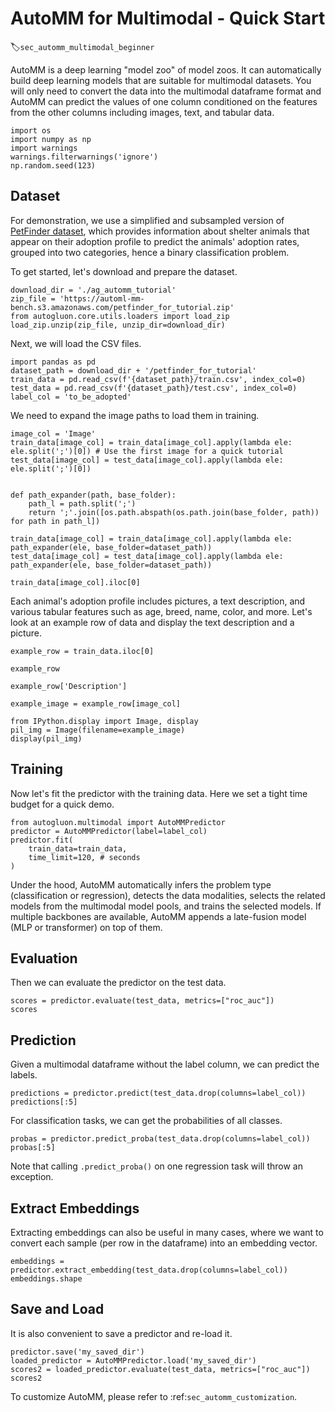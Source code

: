 # AutoMM for Multimodal - Quick Start
:label:`sec_automm_multimodal_beginner`

AutoMM is a deep learning "model zoo" of model zoos. It can automatically build deep learning models that are suitable for multimodal datasets. You will only need to convert the data into the multimodal dataframe format
and AutoMM can predict the values of one column conditioned on the features from the other columns including images, text, and tabular data.


```{.python .input}
import os
import numpy as np
import warnings
warnings.filterwarnings('ignore')
np.random.seed(123)
```

## Dataset

For demonstration, we use a simplified and subsampled version of [PetFinder dataset](https://www.kaggle.com/c/petfinder-adoption-prediction), which provides information about shelter animals that appear on their adoption profile to predict the animals' adoption rates, grouped into two categories, hence a binary classification problem.

To get started, let's download and prepare the dataset.


```{.python .input}
download_dir = './ag_automm_tutorial'
zip_file = 'https://automl-mm-bench.s3.amazonaws.com/petfinder_for_tutorial.zip'
from autogluon.core.utils.loaders import load_zip
load_zip.unzip(zip_file, unzip_dir=download_dir)
```

Next, we will load the CSV files.


```{.python .input}
import pandas as pd
dataset_path = download_dir + '/petfinder_for_tutorial'
train_data = pd.read_csv(f'{dataset_path}/train.csv', index_col=0)
test_data = pd.read_csv(f'{dataset_path}/test.csv', index_col=0)
label_col = 'to_be_adopted'
```

We need to expand the image paths to load them in training.


```{.python .input}
image_col = 'Image'
train_data[image_col] = train_data[image_col].apply(lambda ele: ele.split(';')[0]) # Use the first image for a quick tutorial
test_data[image_col] = test_data[image_col].apply(lambda ele: ele.split(';')[0])


def path_expander(path, base_folder):
    path_l = path.split(';')
    return ';'.join([os.path.abspath(os.path.join(base_folder, path)) for path in path_l])

train_data[image_col] = train_data[image_col].apply(lambda ele: path_expander(ele, base_folder=dataset_path))
test_data[image_col] = test_data[image_col].apply(lambda ele: path_expander(ele, base_folder=dataset_path))

train_data[image_col].iloc[0]
```

Each animal's adoption profile includes pictures, a text description, and various tabular features such as age, breed, name, color, and more. Let's look at an example row of data and display the text description and a picture.


```{.python .input}
example_row = train_data.iloc[0]

example_row
```


```{.python .input}
example_row['Description']
```


```{.python .input}
example_image = example_row[image_col]

from IPython.display import Image, display
pil_img = Image(filename=example_image)
display(pil_img)
```

## Training
Now let's fit the predictor with the training data. Here we set a tight time budget for a quick demo.

```{.python .input}
from autogluon.multimodal import AutoMMPredictor
predictor = AutoMMPredictor(label=label_col)
predictor.fit(
    train_data=train_data,
    time_limit=120, # seconds
)
```
Under the hood, AutoMM automatically infers the problem type (classification or regression), detects the data modalities, selects the related models from the multimodal model pools, and trains the selected models. If multiple backbones are available, AutoMM appends a late-fusion model (MLP or transformer) on top of them.


## Evaluation
Then we can evaluate the predictor on the test data.
```{.python .input}
scores = predictor.evaluate(test_data, metrics=["roc_auc"])
scores
```


## Prediction
Given a multimodal dataframe without the label column, we can predict the labels.


```{.python .input}
predictions = predictor.predict(test_data.drop(columns=label_col))
predictions[:5]
```

For classification tasks, we can get the probabilities of all classes.


```{.python .input}
probas = predictor.predict_proba(test_data.drop(columns=label_col))
probas[:5]
```

Note that calling `.predict_proba()` on one regression task will throw an exception.


## Extract Embeddings

Extracting embeddings can also be useful in many cases, where we want to convert each sample (per row in the dataframe) into an embedding vector.

```{.python .input}
embeddings = predictor.extract_embedding(test_data.drop(columns=label_col))
embeddings.shape
```


## Save and Load
It is also convenient to save a predictor and re-load it.


```{.python .input}
predictor.save('my_saved_dir')
loaded_predictor = AutoMMPredictor.load('my_saved_dir')
scores2 = loaded_predictor.evaluate(test_data, metrics=["roc_auc"])
scores2
```

To customize AutoMM, please refer to :ref:`sec_automm_customization`.
